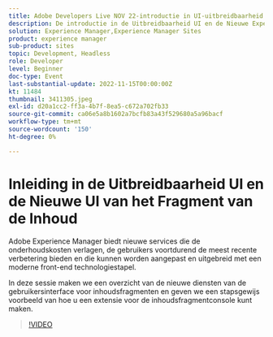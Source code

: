 ```yaml
---
title: Adobe Developers Live NOV 22-introductie in UI-uitbreidbaarheid en de interface New Content FragFragment
description: De introductie in de Uitbreidbaarheid UI en de Nieuwe Experience Manager van het Fragment van de Inhoud UIAdobe biedt de nieuwe diensten aan die onderhoudskosten verminderen, constant de recentste verbetering aan gebruikers leveren, en kan met een moderne front-end technologiestapel worden aangepast en worden uitgebreid.In deze zitting, zullen wij een overzicht van de nieuwe diensten van UI van het Fragment van de Inhoud maken en een geleidelijke voorbeeld van hoe te om een uitbreiding voor de Console van het Fragment van de Inhoud tot stand te brengen.
solution: Experience Manager,Experience Manager Sites
product: experience manager
sub-product: sites
topic: Development, Headless
role: Developer
level: Beginner
doc-type: Event
last-substantial-update: 2022-11-15T00:00:00Z
kt: 11484
thumbnail: 3411305.jpeg
exl-id: d20a1cc2-ff3a-4b7f-8ea5-c672a702fb33
source-git-commit: ca06e5a8b1602a7bcfb83a43f529680a5a96bacf
workflow-type: tm+mt
source-wordcount: '150'
ht-degree: 0%

---
```


# Inleiding in de Uitbreidbaarheid UI en de Nieuwe UI van het Fragment van de Inhoud

Adobe Experience Manager biedt nieuwe services die de onderhoudskosten verlagen, de gebruikers voortdurend de meest recente verbetering bieden en die kunnen worden aangepast en uitgebreid met een moderne front-end technologiestapel.

In deze sessie maken we een overzicht van de nieuwe diensten van de gebruikersinterface voor inhoudsfragmenten en geven we een stapsgewijs voorbeeld van hoe u een extensie voor de inhoudsfragmentconsole kunt maken.

>[!VIDEO](https://video.tv.adobe.com/v/3411305/?quality=12&learn=on)
